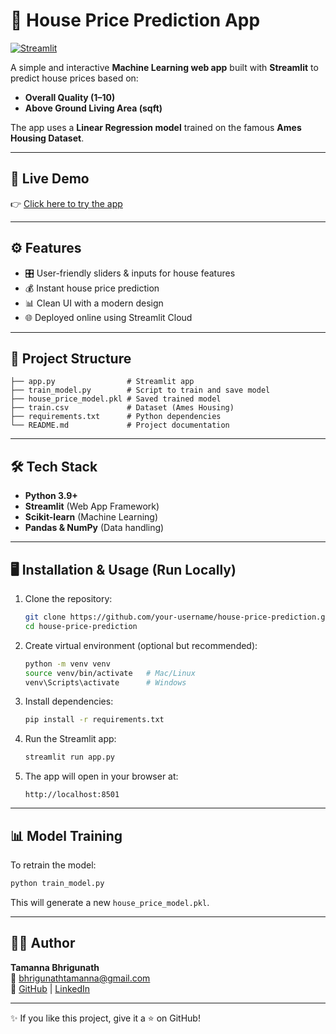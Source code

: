 # 🏡 House Price Prediction App  

[![Streamlit](https://img.shields.io/badge/Deploy-Streamlit-brightgreen?logo=streamlit)](https://house-price-prediction-dzypzeofxzpdrl7wtp8ies.streamlit.app/)  

A simple and interactive **Machine Learning web app** built with **Streamlit** to predict house prices based on:  
- **Overall Quality (1–10)**  
- **Above Ground Living Area (sqft)**  

The app uses a **Linear Regression model** trained on the famous **Ames Housing Dataset**.  

---

## 🚀 Live Demo
👉 [Click here to try the app](https://house-price-prediction-dzypzeofxzpdrl7wtp8ies.streamlit.app/)  

---

## ⚙️ Features
- 🎛 User-friendly sliders & inputs for house features  
- 💰 Instant house price prediction  
- 📊 Clean UI with a modern design  
- 🌐 Deployed online using Streamlit Cloud  

---

## 📂 Project Structure
```
├── app.py                # Streamlit app
├── train_model.py        # Script to train and save model
├── house_price_model.pkl # Saved trained model
├── train.csv             # Dataset (Ames Housing)
├── requirements.txt      # Python dependencies
└── README.md             # Project documentation
```

---

## 🛠️ Tech Stack
- **Python 3.9+**  
- **Streamlit** (Web App Framework)  
- **Scikit-learn** (Machine Learning)  
- **Pandas & NumPy** (Data handling)  

---

## 🖥️ Installation & Usage (Run Locally)

1. Clone the repository:
   ```bash
   git clone https://github.com/your-username/house-price-prediction.git
   cd house-price-prediction
   ```

2. Create virtual environment (optional but recommended):
   ```bash
   python -m venv venv
   source venv/bin/activate   # Mac/Linux
   venv\Scripts\activate      # Windows
   ```

3. Install dependencies:
   ```bash
   pip install -r requirements.txt
   ```

4. Run the Streamlit app:
   ```bash
   streamlit run app.py
   ```

5. The app will open in your browser at:
   ```
   http://localhost:8501
   ```

---

## 📊 Model Training
To retrain the model:
```bash
python train_model.py
```
This will generate a new `house_price_model.pkl`.

---

## 👩‍💻 Author
**Tamanna Bhrigunath**  
📧 bhrigunathtamanna@gmail.com  
🔗 [GitHub](https://github.com/bhrigu136) | [LinkedIn](https://linkedin.com/in/tamanna-bhrigunath-578b43190)  

---

✨ If you like this project, give it a ⭐ on GitHub!  
